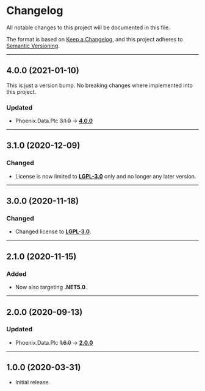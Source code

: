 ﻿# Changelog

All notable changes to this project will be documented in this file.

The format is based on [Keep a Changelog](https://keepachangelog.com/en/1.0.0/), and this project adheres to [Semantic Versioning](https://semver.org/spec/v2.0.0.html).
___

## 4.0.0 (2021-01-10)

This is just a version bump. No breaking changes where implemented into this project.

### Updated

- Phoenix.Data.Plc ~~3.1.0~~ → [**4.0.0**](..\..\Plc\⬙\CHANGELOG.md)
___

## 3.1.0 (2020-12-09)

### Changed

- License is now limited to [**LGPL-3.0**](https://www.gnu.org/licenses/lgpl-3.0.html) only and no longer any later version.
___

## 3.0.0 (2020-11-18)

### Changed

- Changed license to [**LGPL-3.0**](https://www.gnu.org/licenses/lgpl-3.0.html).
___

## 2.1.0 (2020-11-15)

### Added

- Now also targeting **.NET5.0**.
___

## 2.0.0 (2020-09-13)

### Updated

- Phoenix.Data.Plc ~~1.6.0~~ → [**2.0.0**](..\..\Plc\⬙\CHANGELOG.md)
___

## 1.0.0 (2020-03-31)

- Initial release.